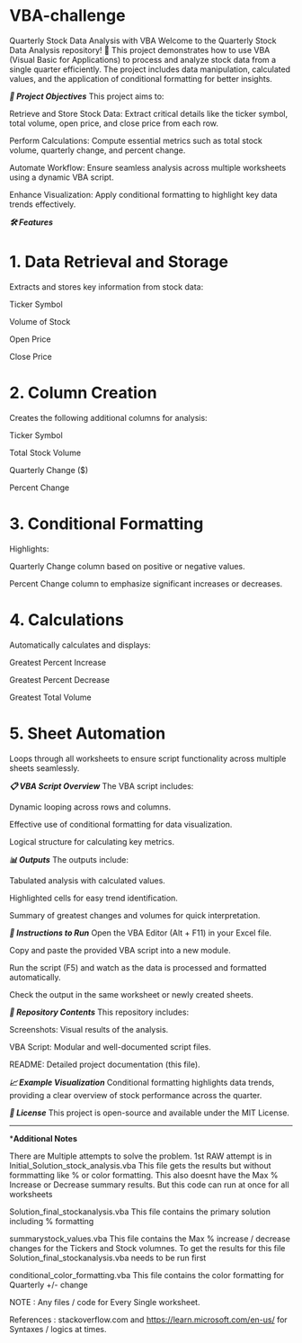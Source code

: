 # VBA-challenge

Quarterly Stock Data Analysis with VBA
Welcome to the Quarterly Stock Data Analysis repository! 🚀 This project demonstrates how to use VBA (Visual Basic for Applications) to process and analyze stock data from a single quarter efficiently. The project includes data manipulation, calculated values, and the application of conditional formatting for better insights.

***🎯 Project Objectives***
This project aims to:

Retrieve and Store Stock Data: Extract critical details like the ticker symbol, total volume, open price, and close price from each row.

Perform Calculations: Compute essential metrics such as total stock volume, quarterly change, and percent change.

Automate Workflow: Ensure seamless analysis across multiple worksheets using a dynamic VBA script.

Enhance Visualization: Apply conditional formatting to highlight key data trends effectively.

***🛠️ Features***
# 1. Data Retrieval and Storage
Extracts and stores key information from stock data:

Ticker Symbol

Volume of Stock

Open Price

Close Price

# 2. Column Creation
Creates the following additional columns for analysis:

Ticker Symbol

Total Stock Volume

Quarterly Change ($)

Percent Change

# 3. Conditional Formatting
Highlights:

Quarterly Change column based on positive or negative values.

Percent Change column to emphasize significant increases or decreases.

# 4. Calculations
Automatically calculates and displays:

Greatest Percent Increase

Greatest Percent Decrease

Greatest Total Volume

# 5. Sheet Automation
Loops through all worksheets to ensure script functionality across multiple sheets seamlessly.

***📋 VBA Script Overview***
The VBA script includes:

Dynamic looping across rows and columns.

Effective use of conditional formatting for data visualization.

Logical structure for calculating key metrics.

***📊 Outputs***
The outputs include:

Tabulated analysis with calculated values.

Highlighted cells for easy trend identification.

Summary of greatest changes and volumes for quick interpretation.

***📝 Instructions to Run***
Open the VBA Editor (Alt + F11) in your Excel file.

Copy and paste the provided VBA script into a new module.

Run the script (F5) and watch as the data is processed and formatted automatically.

Check the output in the same worksheet or newly created sheets.

***📂 Repository Contents***
This repository includes:

Screenshots: Visual results of the analysis.

VBA Script: Modular and well-documented script files.

README: Detailed project documentation (this file).

***📈 Example Visualization***
Conditional formatting highlights data trends, providing a clear overview of stock performance across the quarter.

***📜 License***
This project is open-source and available under the MIT License.


-------------------------------------------------------------------------------------------------------------------------------------------------------

***Additional Notes**


There are Multiple attempts to solve the problem.
1st RAW attempt is in Initial_Solution_stock_analysis.vba
This file gets the results but without formmatting like % or color formatting. This also doesnt have the Max % Increase or Decrease summary results. But this code can run at once for all worksheets

Solution_final_stockanalysis.vba
This file contains the primary solution including % formatting

summarystock_values.vba
This file contains the Max % increase / decrease changes for the Tickers and Stock volumnes. To get the results for this file Solution_final_stockanalysis.vba needs to be run first


conditional_color_formatting.vba 
This file contains the color formatting for Quarterly +/- change



NOTE : Any files / code for Every Single worksheet.

References : stackoverflow.com and https://learn.microsoft.com/en-us/ for Syntaxes / logics at times.




